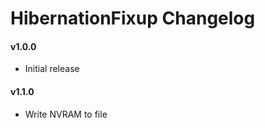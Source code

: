 HibernationFixup Changelog
============================
#### v1.0.0
- Initial release

#### v1.1.0
- Write NVRAM to file
